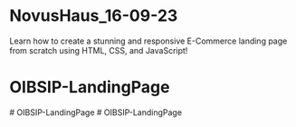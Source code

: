 # NovusHaus_16-09-23
Learn how to create a stunning and responsive E-Commerce landing page from scratch using HTML, CSS, and JavaScript!
# OIBSIP-LandingPage
#   O I B S I P - L a n d i n g P a g e  
 #   O I B S I P - L a n d i n g P a g e  
 